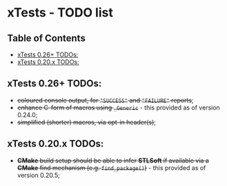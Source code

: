 # xTests - TODO list <!-- omit in toc -->

## Table of Contents <!-- omit in toc -->

- [xTests 0.26+ TODOs:](#xtests-026-todos)
- [xTests 0.20.x TODOs:](#xtests-020x-todos)


## xTests 0.26+ TODOs:

* ~~coloured console output, for `"SUCCESS"` and `"FAILURE"` reports~~;
* ~~enhance C-form of macros using `_Generic`~~ - this provided as of version 0.24.0;
* ~~simplified (shorter) macros, via opt-in header(s)~~;


## xTests 0.20.x TODOs:

* ~~**CMake** build setup should be able to infer **STLSoft** if available via a **CMake** find mechanism (e.g. `find_package()`)~~ - this provided as of version 0.20.5;


<!-- ########################### end of file ########################### -->

